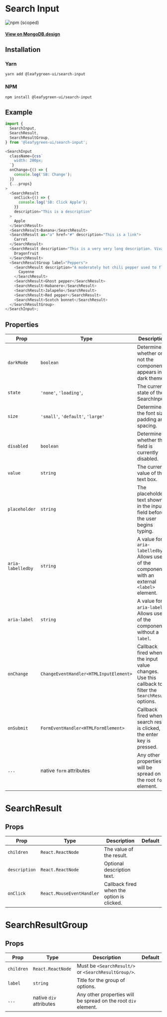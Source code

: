 # Search Input

![npm (scoped)](https://img.shields.io/npm/v/@leafygreen-ui/search-input.svg)

#### [View on MongoDB.design](https://www.mongodb.design/component/search-input/example/)

## Installation

### Yarn

```shell
yarn add @leafygreen-ui/search-input
```

### NPM

```shell
npm install @leafygreen-ui/search-input
```

## Example

```js
import {
  SearchInput,
  SearchResult,
  SearchResultGroup,
} from '@leafygreen-ui/search-input';

<SearchInput
  className={css`
    width: 200px;
  `}
  onChange={() => {
    console.log('SB: Change');
  }}
  {...props}
>
  <SearchResult
    onClick={() => {
      console.log('SB: Click Apple');
    }}
    description="This is a description"
  >
    Apple
  </SearchResult>
  <SearchResult>Banana</SearchResult>
  <SearchResult as="a" href="#" description="This is a link">
    Carrot
  </SearchResult>
  <SearchResult description="This is a very very long description. Vivamus sagittis lacus vel augue laoreet rutrum faucibus dolor auctor.">
    Dragonfruit
  </SearchResult>
  <SearchResultGroup label="Peppers">
    <SearchResult description="A moderately hot chili pepper used to flavor dishes">
      Cayenne
    </SearchResult>
    <SearchResult>Ghost pepper</SearchResult>
    <SearchResult>Habanero</SearchResult>
    <SearchResult>Jalapeño</SearchResult>
    <SearchResult>Red pepper</SearchResult>
    <SearchResult>Scotch bonnet</SearchResult>
  </SearchResultGroup>
</SearchInput>;
```

## Properties

| Prop              | Type                                   | Description                                                                                          | Default   |
| ----------------- | -------------------------------------- | ---------------------------------------------------------------------------------------------------- | --------- |
| `darkMode`        | `boolean`                              | Determines whether or not the component appears in dark theme.                                       | `false`   |
| `state`           | `'none'`, `'loading'`,                 | The current state of the SearchInput.                                                                | `none`    |
| `size`            | `'small'`, `'default'`, `'large'`      | Determines the font size, padding and spacing.                                                       | `default` |
| `disabled`        | `boolean`                              | Determines whether the field is currently disabled.                                                  | `false`   |
| `value`           | `string`                               | The current value of the text box.                                                                   | `''`      |
| `placeholder`     | `string`                               | The placeholder text shown in the input field before the user begins typing.                         | `Search`  |
| `aria-labelledby` | `string`                               | A value for `aria-labelledby`. Allows use of the component with an external `<label>` element.       |           |
| `aria-label`      | `string`                               | A value for `aria-label`. Allows use of the component without a `label`.                             |           |
| `onChange`        | `ChangeEventHandler<HTMLInputElement>` | Callback fired when the input value changes. Use this callback to filter the `SearchResult` options. |           |
| `onSubmit`        | `FormEventHandler<HTMLFormElement>`    | Callback fired when a search result is clicked, or the enter key is pressed.                         | `''`      |
| `...`             | native `form` attributes               | Any other properties will be spread on the root `form` element.                                      |           |

# SearchResult

## Props

| Prop          | Type                      | Description                                | Default |
| ------------- | ------------------------- | ------------------------------------------ | ------- |
| `children`    | `React.ReactNode`         | The value of the result.                   |         |
| `description` | `React.ReactNode`         | Optional description text.                 |         |
| `onClick`     | `React.MouseEventHandler` | Callback fired when the option is clicked. |         |

# SearchResultGroup

## Props

| Prop       | Type                    | Description                                                    | Default |
| ---------- | ----------------------- | -------------------------------------------------------------- | ------- |
| `children` | `React.ReactNode`       | Must be `<SearchResult/>` or `<SearchResultGroup/>`.           |         |
| `label`    | `string`                | Title for the group of options.                                |         |
| `...`      | native `div` attributes | Any other properties will be spread on the root `div` element. |
